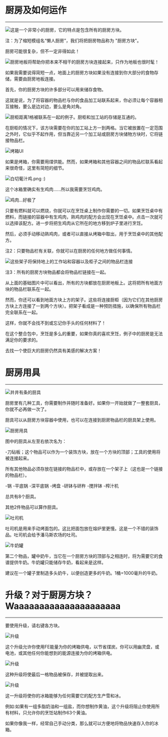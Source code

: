 # 厨房及如何运作
___

![这是一个非常小的厨房，它的特点是包含所有的厨房方块。](basickitchen.png)

注：为了缩短模组名“懒人厨房”，我们将把厨房物品称为 "厨房方块"。

厨房可能很复杂，但不一定非得如此！

![厨房地板将帮助你把本来不相干的厨房方块连接起来，只作为地板也很时髦！](kitchenfloor.png)

如果我需要说得简短一点，地面上的厨房方块如果没有连接到你大部分的食物存储，需要由厨房地板连接。

首先，你的厨房方块的许多部分可以用来储存食物。

这就是说，为了将容器的物品栏与你的食品加工站联系起来，你必须让每个容器相互接触，要么是边对边，要么是角对角。

![厨柜距离1格被联系在一起的例子。厨柜和加工站的存储是互通的。](kitchencabinet.png)

在厨柜的情况下，该方块需要在你的加工站上方一到两格。当它被放置在一定范围之外时，它似乎不起作用，但当靠近另一个加工站或厨房方块储物方块时，它将链接物品栏。

![烤箱UI](cookingoven.png)

如果是烤箱，你需要用煤供能。然而，如果烤箱和其他容器之间的物品栏联系看起来很奇怪，这里有简短的细节。

![白切葡汁鸡.png :)](coldchicken.png)

这个冰箱里确实有生鸡肉......所以我需要烹饪鸡肉。

![鸡肉...好极了](chicken.png)

只要有燃料就可以燃烧，你就可以在烹饪桌上制作你需要的一切。如果烹饪桌中有燃料，而链接的容器中有生鸡肉，熟鸡肉的配方会出现在烹饪桌中。点击一次就可以选择该配方。进一步将把生鸡肉从它所在的地方移到炉子里进行烹饪。

然后，必须手动移动熟鸡肉，或者可以直接从烤箱中取出，用于烹饪桌中的其他配方。

注2：只要物品栏有关联，你就可以在厨房的任何地方做任何事情。

![这些架子将保持地上的工作站和容器以及柜子之间的物品栏连接](linkinginventories.png)

注3：所有的厨房方块物品都会将物品栏链接在一起。

从上面的基础图片中可以看出，所有的方块都放在厨房地板上。这将把所有地面方块的物品栏联系在一起。

然而，你还可以看到地面方块上方的架子。这些将连接厨柜（因为它们在其他厨房方块上方连接了一到两个方块）。把架子看成是一种预防措施，以确保所有物品栏完全联系在一起。

这样，你就不会找不到或忘记你手头的任何材料了！

在这个整合包中，烹饪是多么的重要，如果你真的喜欢烹饪，例子中的厨房是无法满足你的要求的。

去找一个使巨大的厨房仍然具有美感的解决方案！

# 厨房用具
___

![井井有条的厨具](kitchentoolsnumbered.png)

厨房里有几种工具，你需要制作并随时准备好。如果你一开始就做了一整套厨具，你就不必再做一次了。

厨具可以从厨房方块容器中使用，也可以在连接到厨房物品栏的厨具架上使用。

![厨房用具](kitchentools.png)

图中的厨具从左至右依次名为：

-刀砧板；这个物品可以作为一个装饰方块，放在一个方块的顶部；工具的使用将被连接起来。

所有其他物品必须存放在链接的物品栏中，或存放在一个架子上（这也是一个链接的物品栏）。

-锅
-平底锅
-深平底锅
-烤盘
-研钵与研杵
-搅拌钵
-榨汁机

总共有8个厨具。

其他2件物品可以算作厨具。

![吐司机](toaster.png)

吐司机是用来手动烤面包的。这比把面包放在熔炉里更慢。这是一个不错的装饰品。吐司机会给予潘马斯农场的吐司。

![牛奶罐](milkjar.png)

第二个物品，罐中奶牛，当它在一个厨房方块的顶部与之相连时，将为需要它的食谱提供牛奶。牛奶罐只能储存牛奶，看起来是这样。

建议在一个罐子里制造多头奶牛，以便创造更多的牛奶。1桶=1000毫升的牛奶。

# 升级？对于厨房方块？Waaaaaaaaaaaaaaaaaaaaa
___

要使用升级，请右键各方块。

![升级](upgrade1.png)

这个升级允许你使用FE能量为你的烤箱供电，以节省煤炭。你可以用幽灵盘，或电池，或其他任何你能想到的能源连接为你的烤箱供电。

![升级](upgrade2.png)

这种升级将使最后一格物品被保存，并被提取出来。

![升级](upgrade3.png)

这一升级将使你的冰箱能够为任何需要它的配方生产雪和冰。

例如:如果有一组多脂奶油和一组盐，而你想制作黄油，这个升级将阻止你使用所有材料，只允许你的烹饪站制作63个黄油。

如果你像我一样，经常自己手动分类，那么就可以方便地将物品快速存入你的冰箱。
